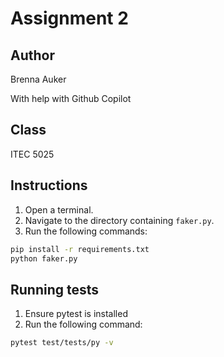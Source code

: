 # Assignment 2

## Author
Brenna Auker

With help with Github Copilot

## Class
ITEC 5025

## Instructions
1. Open a terminal.
2. Navigate to the directory containing `faker.py`.
3. Run the following commands:
```sh
pip install -r requirements.txt
python faker.py
```

## Running tests
1. Ensure pytest is installed
2. Run the following command:
```sh
pytest test/tests/py -v
```